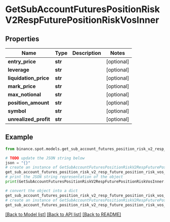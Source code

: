 # GetSubAccountFuturesPositionRiskV2RespFuturePositionRiskVosInner


## Properties

Name | Type | Description | Notes
------------ | ------------- | ------------- | -------------
**entry_price** | **str** |  | [optional] 
**leverage** | **str** |  | [optional] 
**liquidation_price** | **str** |  | [optional] 
**mark_price** | **str** |  | [optional] 
**max_notional** | **str** |  | [optional] 
**position_amount** | **str** |  | [optional] 
**symbol** | **str** |  | [optional] 
**unrealized_profit** | **str** |  | [optional] 

## Example

```python
from binance.spot.models.get_sub_account_futures_position_risk_v2_resp_future_position_risk_vos_inner import GetSubAccountFuturesPositionRiskV2RespFuturePositionRiskVosInner

# TODO update the JSON string below
json = "{}"
# create an instance of GetSubAccountFuturesPositionRiskV2RespFuturePositionRiskVosInner from a JSON string
get_sub_account_futures_position_risk_v2_resp_future_position_risk_vos_inner_instance = GetSubAccountFuturesPositionRiskV2RespFuturePositionRiskVosInner.from_json(json)
# print the JSON string representation of the object
print(GetSubAccountFuturesPositionRiskV2RespFuturePositionRiskVosInner.to_json())

# convert the object into a dict
get_sub_account_futures_position_risk_v2_resp_future_position_risk_vos_inner_dict = get_sub_account_futures_position_risk_v2_resp_future_position_risk_vos_inner_instance.to_dict()
# create an instance of GetSubAccountFuturesPositionRiskV2RespFuturePositionRiskVosInner from a dict
get_sub_account_futures_position_risk_v2_resp_future_position_risk_vos_inner_from_dict = GetSubAccountFuturesPositionRiskV2RespFuturePositionRiskVosInner.from_dict(get_sub_account_futures_position_risk_v2_resp_future_position_risk_vos_inner_dict)
```
[[Back to Model list]](../README.md#documentation-for-models) [[Back to API list]](../README.md#documentation-for-api-endpoints) [[Back to README]](../README.md)



